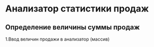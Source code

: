 # Анализатор статистики продаж

## Определение величины суммы продаж

1.Ввод величин продажи в анализатор (массив)